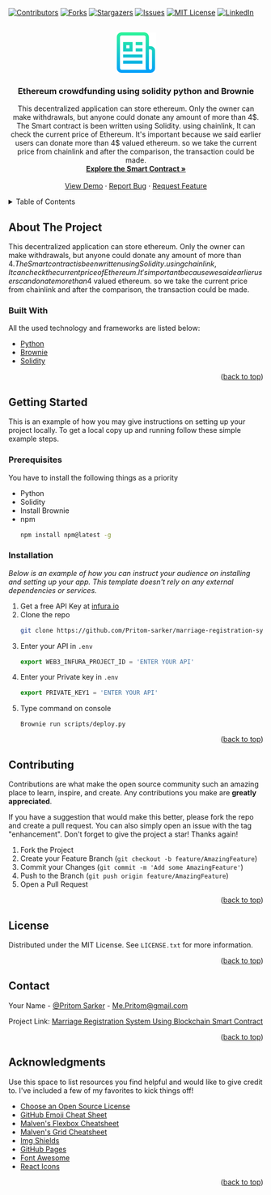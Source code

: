 <div id="top"></div>
<!--
*** Thanks for checking out the Best-README-Template. If you have a suggestion
*** that would make this better, please fork the repo and create a pull request
*** or simply open an issue with the tag "enhancement".
*** Don't forget to give the project a star!
*** Thanks again! Now go create something AMAZING! :D
-->



<!-- PROJECT SHIELDS -->
<!--
*** I'm using markdown "reference style" links for readability.
*** Reference links are enclosed in brackets [ ] instead of parentheses ( ).
*** See the bottom of this document for the declaration of the reference variables
*** for contributors-url, forks-url, etc. This is an optional, concise syntax you may use.
*** https://www.markdownguide.org/basic-syntax/#reference-style-links
-->
[![Contributors][contributors-shield]][contributors-url]
[![Forks][forks-shield]][forks-url]
[![Stargazers][stars-shield]][stars-url]
[![Issues][issues-shield]][issues-url]
[![MIT License][license-shield]][license-url]
[![LinkedIn][linkedin-shield]][linkedin-url]



<!-- PROJECT LOGO -->
<br />
<div align="center">
  <a href="https://github.com/othneildrew/Best-README-Template">
    <img src="logo.png" alt="Logo" width="80" height="80">
  </a>

  <h3 align="center">Ethereum crowdfunding using solidity python and Brownie </h3>

  <p align="center">
     This decentralized application can store ethereum. Only the owner can make withdrawals, but anyone could donate any amount of more than 4$. The Smart contract is been written using Solidity. using chainlink, It can check the current price of Ethereum. It's important because we said earlier users can donate more than 4$ valued ethereum. so we take the current price from chainlink and after the comparison, the transaction could be made.
    <br />
    <a href="https://rinkeby.etherscan.io/address/0x1bb4C00519cBf0b102B0c094213cbb4b330f5408"><strong>Explore the Smart Contract »</strong></a>
    <br />
    <br />
    <a href="https://github.com/Pritom-sarker/marriage-registration-system-using-blockchain-smart-contract">View Demo</a>
    ·
    <a href="https://github.com/Pritom-sarker/marriage-registration-system-using-blockchain-smart-contract/issues">Report Bug</a>
    ·
    <a href="https://github.com/Pritom-sarker/marriage-registration-system-using-blockchain-smart-contract/issues">Request Feature</a>
  </p>
</div>



<!-- TABLE OF CONTENTS -->
<details>
  <summary>Table of Contents</summary>
  <ol>
    <li>
      <a href="#about-the-project">About The Project</a>
      <ul>
        <li><a href="#built-with">Built With</a></li>
      </ul>
    </li>
    <li>
      <a href="#getting-started">Getting Started</a>
      <ul>
        <li><a href="#prerequisites">Prerequisites</a></li>
        <li><a href="#installation">Installation</a></li>
      </ul>
    </li>
    <li><a href="#usage">Usage</a></li>
    <li><a href="#roadmap">Roadmap</a></li>
    <li><a href="#contributing">Contributing</a></li>
    <li><a href="#license">License</a></li>
    <li><a href="#contact">Contact</a></li>
    <li><a href="#acknowledgments">Acknowledgments</a></li>
  </ol>
</details>



<!-- ABOUT THE PROJECT -->
## About The Project


This decentralized application can store ethereum. Only the owner can make withdrawals, but anyone could donate any amount of more than 4$. The Smart contract is been written using Solidity. using chainlink, It can check the current price of Ethereum. It's important because we said earlier users can donate more than 4$ valued ethereum. so we take the current price from chainlink and after the comparison, the transaction could be made.



### Built With

All the used technology and frameworks are listed below:

* [Python](https://www.python.org/)
* [Brownie](https://eth-brownie.readthedocs.io/en/stable/)
* [Solidity](https://docs.soliditylang.org/en/v0.8.10/)

<p align="right">(<a href="#top">back to top</a>)</p>



<!-- GETTING STARTED -->
## Getting Started

This is an example of how you may give instructions on setting up your project locally.
To get a local copy up and running follow these simple example steps.

### Prerequisites

You have to install the following things as a priority
* Python
* Solidity
* Install Brownie
* npm
  ```sh
  npm install npm@latest -g
  ```

### Installation

_Below is an example of how you can instruct your audience on installing and setting up your app. This template doesn't rely on any external dependencies or services._

1. Get a free API Key at  [infura.io](https://infura.io/logout?redirect=%2Fdashboard)
2. Clone the repo
   ```sh
   git clone https://github.com/Pritom-sarker/marriage-registration-system-using-blockchain-smart-contract
3. Enter your API in `.env`
   ```js
   export WEB3_INFURA_PROJECT_ID = 'ENTER YOUR API'
4. Enter your Private key in `.env`
   ```js
   export PRIVATE_KEY1 = 'ENTER YOUR API'
   ```
5. Type command on console
   ```
   Brownie run scripts/deploy.py
   ```

<p align="right">(<a href="#top">back to top</a>)</p>


<!-- CONTRIBUTING -->
## Contributing

Contributions are what make the open source community such an amazing place to learn, inspire, and create. Any contributions you make are **greatly appreciated**.

If you have a suggestion that would make this better, please fork the repo and create a pull request. You can also simply open an issue with the tag "enhancement".
Don't forget to give the project a star! Thanks again!

1. Fork the Project
2. Create your Feature Branch (`git checkout -b feature/AmazingFeature`)
3. Commit your Changes (`git commit -m 'Add some AmazingFeature'`)
4. Push to the Branch (`git push origin feature/AmazingFeature`)
5. Open a Pull Request

<p align="right">(<a href="#top">back to top</a>)</p>



<!-- LICENSE -->
## License

Distributed under the MIT License. See `LICENSE.txt` for more information.

<p align="right">(<a href="#top">back to top</a>)</p>



<!-- CONTACT -->
## Contact

Your Name - [@Pritom Sarker](https://www.pritom.work/) - Me.Pritom@gmail.com

Project Link: [Marriage Registration System Using Blockchain Smart Contract](https://github.com/Pritom-sarker/marriage-registration-system-using-blockchain-smart-contract)

<p align="right">(<a href="#top">back to top</a>)</p>



<!-- ACKNOWLEDGMENTS -->
## Acknowledgments

Use this space to list resources you find helpful and would like to give credit to. I've included a few of my favorites to kick things off!

* [Choose an Open Source License](https://choosealicense.com)
* [GitHub Emoji Cheat Sheet](https://www.webpagefx.com/tools/emoji-cheat-sheet)
* [Malven's Flexbox Cheatsheet](https://flexbox.malven.co/)
* [Malven's Grid Cheatsheet](https://grid.malven.co/)
* [Img Shields](https://shields.io)
* [GitHub Pages](https://pages.github.com)
* [Font Awesome](https://fontawesome.com)
* [React Icons](https://react-icons.github.io/react-icons/search)

<p align="right">(<a href="#top">back to top</a>)</p>



<!-- MARKDOWN LINKS & IMAGES -->
<!-- https://www.markdownguide.org/basic-syntax/#reference-style-links -->
[contributors-shield]: https://img.shields.io/github/contributors/othneildrew/Best-README-Template.svg?style=for-the-badge
[contributors-url]: https://github.com/Pritom-sarker/marriage-registration-system-using-blockchain-smart-contract/contributors
[forks-shield]: https://img.shields.io/github/forks/othneildrew/Best-README-Template.svg?style=for-the-badge
[forks-url]: https://github.com/Pritom-sarker/marriage-registration-system-using-blockchain-smart-contract/members
[stars-shield]: https://img.shields.io/github/stars/othneildrew/Best-README-Template.svg?style=for-the-badge
[stars-url]: https://github.com/Pritom-sarker/marriage-registration-system-using-blockchain-smart-contract/stargazers
[issues-shield]: https://img.shields.io/github/issues/othneildrew/Best-README-Template.svg?style=for-the-badge
[issues-url]: https://github.com/Pritom-sarker/marriage-registration-system-using-blockchain-smart-contract/issues
[license-shield]: https://img.shields.io/github/license/othneildrew/Best-README-Template.svg?style=for-the-badge
[license-url]: https://github.com/Pritom-sarker/marriage-registration-system-using-blockchain-smart-contract/LICENSE.txt
[linkedin-shield]: https://img.shields.io/badge/-LinkedIn-black.svg?style=for-the-badge&logo=linkedin&colorB=555
[linkedin-url]: https://linkedin.com/in/me-pritom
[product-screenshot]: images/screenshot.png
